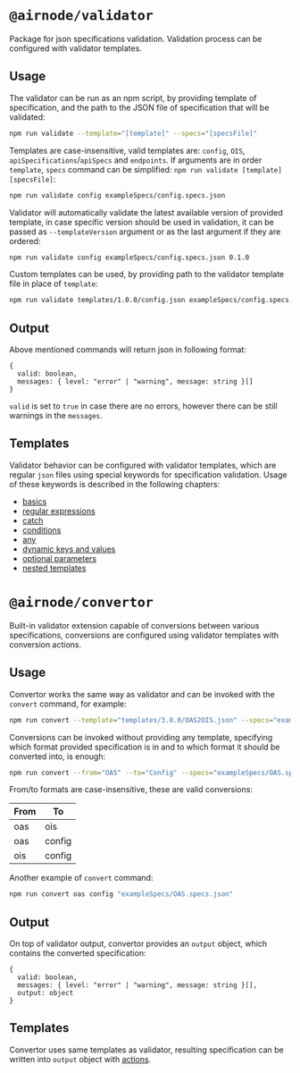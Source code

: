 # `@airnode/validator`

Package for json specifications validation. Validation process can be configured with validator templates.

## Usage

The validator can be run as an npm script, by providing template of specification, and the path to the JSON file of specification that will be validated:
```sh
npm run validate --template="[template]" --specs="[specsFile]"
```

Templates are case-insensitive, valid templates are: `config`, `OIS`, `apiSpecifications`/`apiSpecs` and `endpoints`. If arguments are in order `template`, `specs` command can be simplified: `npm run validate [template] [specsFile]`:
```sh
npm run validate config exampleSpecs/config.specs.json
```

Validator will automatically validate the latest available version of provided template, in case specific version should be used in validation, it can be passed as `--templateVersion` argument or as the last argument if they are ordered:
```sh
npm run validate config exampleSpecs/config.specs.json 0.1.0
```

Custom templates can be used, by providing path to the validator template file in place of `template`:
```sh
npm run validate templates/1.0.0/config.json exampleSpecs/config.specs.json
```

## Output

Above mentioned commands will return json in following format:

```
{
  valid: boolean,
  messages: { level: "error" | "warning", message: string }[]
}
```

`valid` is set to `true` in case there are no errors, however there can be still warnings in the `messages`.

## Templates

Validator behavior can be configured with validator templates, which are regular `json` files using special keywords for specification validation. Usage of these keywords is described in the following chapters:

- [basics](docs/basics.md)
- [regular expressions](docs/regex.md)
- [catch](docs/catch.md)
- [conditions](docs/conditions.md)
- [any](docs/any.md)
- [dynamic keys and values](docs/dynamic_params.md)
- [optional parameters](docs/optional.md)
- [nested templates](docs/template.md)

# `@airnode/convertor`

Built-in validator extension capable of conversions between various specifications, conversions are configured using validator templates with conversion actions.

## Usage

Convertor works the same way as validator and can be invoked with the `convert` command, for example:
```sh
npm run convert --template="templates/3.0.0/OAS2OIS.json" --specs="exampleSpecs/OAS.specs.json"
```

Conversions can be invoked without providing any template, specifying which format provided specification is in and to which format it should be converted into, is enough:
```sh
npm run convert --from="OAS" --to="Config" --specs="exampleSpecs/OAS.specs.json"
```

From/to formats are case-insensitive, these are valid conversions:

| From | To |
| ----- | -----|
| oas | ois |
| oas | config |
| ois | config |

Another example of `convert` command:
```sh
npm run convert oas config "exampleSpecs/OAS.specs.json"
```

## Output

On top of validator output, convertor provides an `output` object, which contains the converted specification:

```
{
  valid: boolean,
  messages: { level: "error" | "warning", message: string }[],
  output: object
}
```

## Templates

Convertor uses same templates as validator, resulting specification can be written into `output` object with [actions](docs/actions.md).
